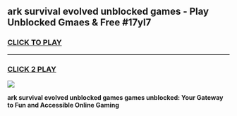 
## ark survival evolved unblocked games - Play Unblocked Gmaes & Free #17yl7
<h3>
<a href="https://news.freeplayer.one?title=ark_survival_evolved_unblocked_games&ref=03M">CLICK TO PLAY</a></h3>
<hr>

<h3>
<a href="https://news.freeplayer.one?title=ark_survival_evolved_unblocked_games&ref=03M">CLICK 2 PLAY</a>
  
</h3>

<a href="https://news.freeplayer.one?title=ark_survival_evolved_unblocked_games&ref=03M"><img src="https://clearcache.store/games.png"></a>


**ark survival evolved unblocked games games unblocked: Your Gateway to Fun and Accessible Online Gaming**
